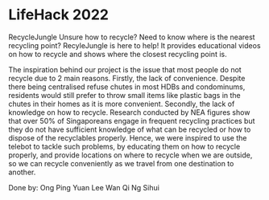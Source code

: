 # LifeHack 2022


RecycleJungle
Unsure how to recycle? Need to know where is the nearest recycling point? RecyleJungle is here to help! It provides educational videos on how to recycle and shows where the closest recycling point is.

The inspiration behind our project is the issue that most people do not recycle due to 2 main reasons. Firstly, the lack of convenience. Despite there being centralised refuse chutes in most HDBs and condominums, residents would still prefer to throw small items like plastic bags in the chutes in their homes as it is more convenient. Secondly, the lack of knowledge on how to recycle. Research conducted by NEA figures show that over 50% of Singaporeans engage in frequent recycling practices but they do not have sufficient knowledge of what can be recycled or how to dispose of the recyclables properly. Hence, we were inspired to use the telebot to tackle such problems, by educating them on how to recycle properly, and provide locations on where to recycle when we are outside, so we can recycle conveniently as we travel from one destination to another.

Done by:
Ong Ping Yuan
Lee Wan Qi
Ng Sihui

